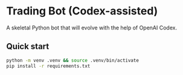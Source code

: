 # Trading Bot (Codex-assisted)

A skeletal Python bot that will evolve with the help of OpenAI Codex.  
## Quick start
```bash
python -m venv .venv && source .venv/bin/activate
pip install -r requirements.txt